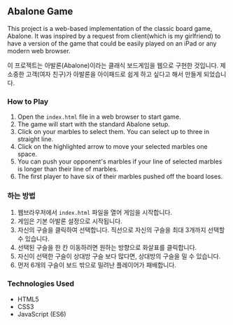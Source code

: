 ## Abalone Game

This project is a web-based implementation of the classic board game, Abalone. It was inspired by a request from client(which is my girlfriend) to have a version of the game that could be easily played on an iPad or any modern web browser.

이 프로젝트는 아발론(Abalone)이라는 클래식 보드게임을 웹으로 구현한 것입니다. 제 소중한 고객(여자 친구)가 아발론을 아이패드로 쉽게 하고 싶다고 해서 만들게 되었습니다.

### How to Play

1.  Open the `index.html` file in a web browser to start game.
2.  The game will start with the standard Abalone setup.
3.  Click on your marbles to select them. You can select up to three in straight line.
4.  Click on the highlighted arrow to move your selected marbles one space.
5.  You can push your opponent's marbles if your line of selected marbles is longer than their line of marbles.
6.  The first player to have six of their marbles pushed off the board loses.

### 하는 방법

1.  웹브라우저에서 `index.html` 파일을 열어 게임을 시작합니다.
2.  게임은 기본 아발론 설정으로 시작됩니다.
3.  자신의 구슬을 클릭하여 선택합니다. 직선으로 자신의 구슬을 최대 3개까지 선택할 수 있습니다.
4.  선택된 구슬을 한 칸 이동하려면 원하는 방향으로 화살표를 클릭합니다.
5.  자신이 선택한 구슬이 상대방 구슬 보다 많다면, 상대방의 구슬을 밀 수 있습니다.
6.  먼저 6개의 구슬이 보드 밖으로 밀려난 플레이어가 패배합니다.

### Technologies Used

- HTML5
- CSS3
- JavaScript (ES6)


